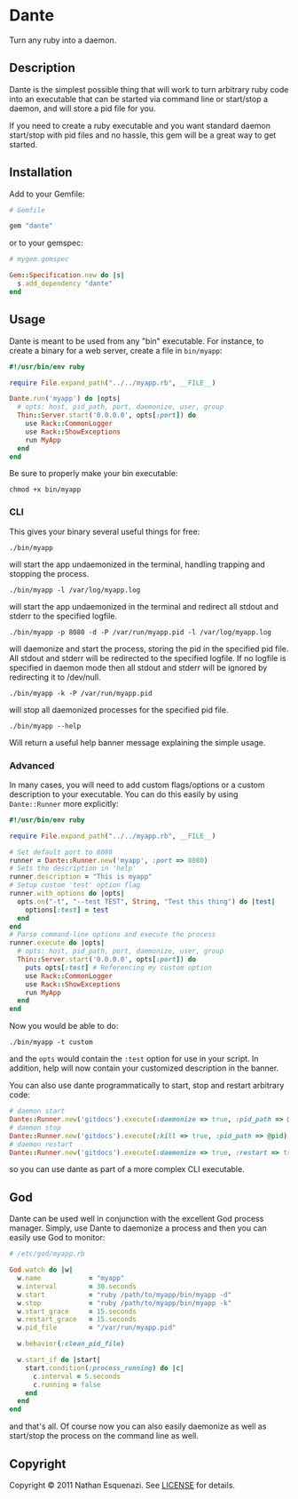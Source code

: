 # Dante

Turn any ruby into a daemon.

## Description

Dante is the simplest possible thing that will work to turn arbitrary ruby code into an executable that
can be started via command line or start/stop a daemon, and will store a pid file for you.

If you need to create a ruby executable and you want standard daemon start/stop with pid files
and no hassle, this gem will be a great way to get started.

## Installation

Add to your Gemfile:

```ruby
# Gemfile

gem "dante"
```

or to your gemspec:

```ruby
# mygem.gemspec

Gem::Specification.new do |s|
  s.add_dependency "dante"
end
```

## Usage

Dante is meant to be used from any "bin" executable. For instance, to create a binary for a web server, create a file in `bin/myapp`:

```ruby
#!/usr/bin/env ruby

require File.expand_path("../../myapp.rb", __FILE__)

Dante.run('myapp') do |opts|
  # opts: host, pid_path, port, daemonize, user, group
  Thin::Server.start('0.0.0.0', opts[:port]) do
    use Rack::CommonLogger
    use Rack::ShowExceptions
    run MyApp
  end
end
```

Be sure to properly make your bin executable:

```
chmod +x bin/myapp
```

### CLI

This gives your binary several useful things for free:

```
./bin/myapp
```

will start the app undaemonized in the terminal, handling trapping and stopping the process.

```
./bin/myapp -l /var/log/myapp.log
```

will start the app undaemonized in the terminal and redirect all stdout and stderr to the specified logfile.

```
./bin/myapp -p 8080 -d -P /var/run/myapp.pid -l /var/log/myapp.log
```

will daemonize and start the process, storing the pid in the specified pid file.
All stdout and stderr will be redirected to the specified logfile. If no logfile is specified in daemon mode then all 
stdout and stderr will be ignored by redirecting it to /dev/null.

```
./bin/myapp -k -P /var/run/myapp.pid
```

will stop all daemonized processes for the specified pid file.

```
./bin/myapp --help
```

Will return a useful help banner message explaining the simple usage.

### Advanced

In many cases, you will need to add custom flags/options or a custom description to your executable. You can do this
easily by using `Dante::Runner` more explicitly:

```ruby
#!/usr/bin/env ruby

require File.expand_path("../../myapp.rb", __FILE__)

# Set default port to 8080
runner = Dante::Runner.new('myapp', :port => 8080)
# Sets the description in 'help'
runner.description = "This is myapp"
# Setup custom 'test' option flag
runner.with_options do |opts|
  opts.on("-t", "--test TEST", String, "Test this thing") do |test|
    options[:test] = test
  end
end
# Parse command-line options and execute the process
runner.execute do |opts|
  # opts: host, pid_path, port, daemonize, user, group
  Thin::Server.start('0.0.0.0', opts[:port]) do
    puts opts[:test] # Referencing my custom option
    use Rack::CommonLogger
    use Rack::ShowExceptions
    run MyApp
  end
end
```

Now you would be able to do:

```
./bin/myapp -t custom
```

and the `opts` would contain the `:test` option for use in your script. In addition, help will now contain
your customized description in the banner.

You can also use dante programmatically to start, stop and restart arbitrary code:

```ruby
# daemon start
Dante::Runner.new('gitdocs').execute(:daemonize => true, :pid_path => @pid, :log_path => @log_path) { something! }
# daemon stop
Dante::Runner.new('gitdocs').execute(:kill => true, :pid_path => @pid)
# daemon restart
Dante::Runner.new('gitdocs').execute(:daemonize => true, :restart => true, :pid_path => @pid) { something! }
```

so you can use dante as part of a more complex CLI executable.

## God

Dante can be used well in conjunction with the excellent God process manager. Simply, use Dante to daemonize a process
and then you can easily use God to monitor:

```ruby
# /etc/god/myapp.rb

God.watch do |w|
  w.name            = "myapp"
  w.interval        = 30.seconds
  w.start           = "ruby /path/to/myapp/bin/myapp -d"
  w.stop            = "ruby /path/to/myapp/bin/myapp -k"
  w.start_grace     = 15.seconds
  w.restart_grace   = 15.seconds
  w.pid_file        = "/var/run/myapp.pid"

  w.behavior(:clean_pid_file)

  w.start_if do |start|
    start.condition(:process_running) do |c|
      c.interval = 5.seconds
      c.running = false
    end
  end
end
```

and that's all. Of course now you can also easily daemonize as well as start/stop the process on the command line as well.

## Copyright

Copyright © 2011 Nathan Esquenazi. See [LICENSE](https://github.com/bazaarlabs/dante/blob/master/LICENSE) for details.
